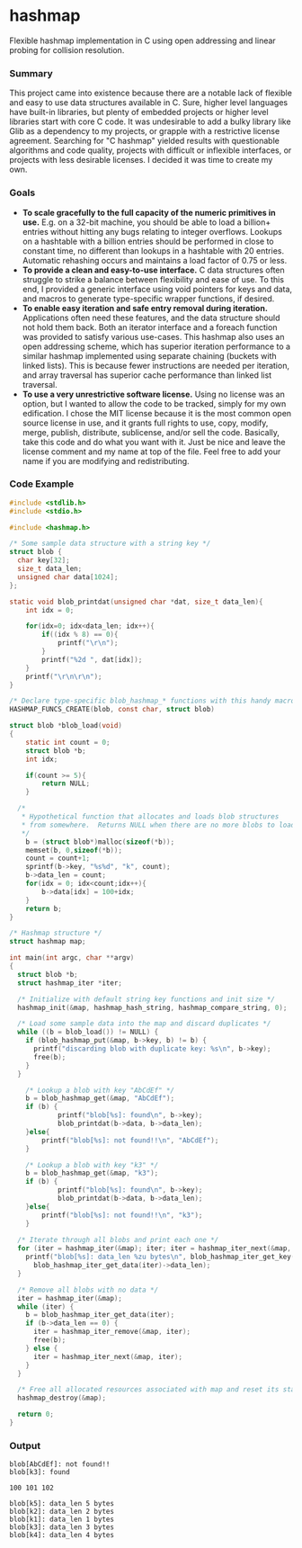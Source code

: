 # hashmap
Flexible hashmap implementation in C using open addressing and linear probing for collision resolution.

### Summary
This project came into existence because there are a notable lack of flexible and easy to use data structures available in C.  Sure, higher level languages have built-in libraries, but plenty of embedded projects or higher level libraries start with core C code.  It was undesirable to add a bulky library like Glib as a dependency to my projects, or grapple with a restrictive license agreement.  Searching for "C hashmap" yielded results with questionable algorithms and code quality, projects with difficult or inflexible interfaces, or projects with less desirable licenses.  I decided it was time to create my own.


### Goals
* **To scale gracefully to the full capacity of the numeric primitives in use.**  E.g. on a 32-bit machine, you should be able to load a billion+ entries without hitting any bugs relating to integer overflows.  Lookups on a hashtable with a billion entries should be performed in close to constant time, no different than lookups in a hashtable with 20 entries.  Automatic rehashing occurs and maintains a load factor of 0.75 or less.
* **To provide a clean and easy-to-use interface.**  C data structures often struggle to strike a balance between flexibility and ease of use.  To this end, I provided a generic interface using void pointers for keys and data, and macros to generate type-specific wrapper functions, if desired.
* **To enable easy iteration and safe entry removal during iteration.**  Applications often need these features, and the data structure should not hold them back.  Both an iterator interface and a foreach function was provided to satisfy various use-cases.  This hashmap also uses an open addressing scheme, which has superior iteration performance to a similar hashmap implemented using separate chaining (buckets with linked lists).  This is because fewer instructions are needed per iteration, and array traversal has superior cache performance than linked list traversal.
* **To use a very unrestrictive software license.**  Using no license was an option, but I wanted to allow the code to be tracked, simply for my own edification.  I chose the MIT license because it is the most common open source license in use, and it grants full rights to use, copy, modify, merge, publish, distribute, sublicense, and/or sell the code.  Basically, take this code and do what you want with it.  Just be nice and leave the license comment and my name at top of the file.  Feel free to add your name if you are modifying and redistributing.

### Code Example
```C
#include <stdlib.h>
#include <stdio.h>

#include <hashmap.h>

/* Some sample data structure with a string key */
struct blob {
  char key[32];
  size_t data_len;
  unsigned char data[1024];
};

static void blob_printdat(unsigned char *dat, size_t data_len){
	int idx = 0;

	for(idx=0; idx<data_len; idx++){	
		if((idx % 8) == 0){
			printf("\r\n");
		}		
		printf("%2d ", dat[idx]);
	}	
	printf("\r\n\r\n");
}

/* Declare type-specific blob_hashmap_* functions with this handy macro */
HASHMAP_FUNCS_CREATE(blob, const char, struct blob)

struct blob *blob_load(void)
{
	static int count = 0;
	struct blob *b;
	int idx;

	if(count >= 5){
		return NULL;
	}

  /*
   * Hypothetical function that allocates and loads blob structures
   * from somewhere.  Returns NULL when there are no more blobs to load.
   */
	b = (struct blob*)malloc(sizeof(*b));
	memset(b, 0,sizeof(*b));
	count = count+1;
	sprintf(b->key, "%s%d", "k", count);
	b->data_len = count;
	for(idx = 0; idx<count;idx++){
		b->data[idx] = 100+idx;
	}
	return b;
}

/* Hashmap structure */
struct hashmap map;

int main(int argc, char **argv)
{
  struct blob *b;
  struct hashmap_iter *iter;

  /* Initialize with default string key functions and init size */
  hashmap_init(&map, hashmap_hash_string, hashmap_compare_string, 0);

  /* Load some sample data into the map and discard duplicates */
  while ((b = blob_load()) != NULL) {
    if (blob_hashmap_put(&map, b->key, b) != b) {
      printf("discarding blob with duplicate key: %s\n", b->key);
      free(b);
    }
  }

	/* Lookup a blob with key "AbCdEf" */
	b = blob_hashmap_get(&map, "AbCdEf");
	if (b) {
			printf("blob[%s]: found\n", b->key);
			blob_printdat(b->data, b->data_len);
	}else{
		printf("blob[%s]: not found!!\n", "AbCdEf");
	}

	/* Lookup a blob with key "k3" */
	b = blob_hashmap_get(&map, "k3");
	if (b) {
			printf("blob[%s]: found\n", b->key);
			blob_printdat(b->data, b->data_len);
	}else{
		printf("blob[%s]: not found!!\n", "k3");
	}
  
  /* Iterate through all blobs and print each one */
  for (iter = hashmap_iter(&map); iter; iter = hashmap_iter_next(&map, iter)) {
    printf("blob[%s]: data_len %zu bytes\n", blob_hashmap_iter_get_key(iter),
      blob_hashmap_iter_get_data(iter)->data_len);
  }

  /* Remove all blobs with no data */
  iter = hashmap_iter(&map);
  while (iter) {
    b = blob_hashmap_iter_get_data(iter);
    if (b->data_len == 0) {
      iter = hashmap_iter_remove(&map, iter);
      free(b);
    } else {
      iter = hashmap_iter_next(&map, iter);
    }
  }

  /* Free all allocated resources associated with map and reset its state */
  hashmap_destroy(&map);

  return 0;
}

```

### Output

```
blob[AbCdEf]: not found!!
blob[k3]: found

100 101 102 

blob[k5]: data_len 5 bytes
blob[k2]: data_len 2 bytes
blob[k1]: data_len 1 bytes
blob[k3]: data_len 3 bytes
blob[k4]: data_len 4 bytes
```
